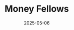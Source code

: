 ---  
layout: startup_page  
title: "Money Fellows"  
id: "moneyfellows.com"  
permalink: "/moneyfellowsmoneyfellows.com05062025/"  
website: "https://moneyfellows.com/"  
funding_round: ""  
funding_amount: "$13M"  
investors: "Al Mada Ventures (AMV), DPI Venture Capital, Partech, CommerzVentures"  
about: "Money Fellows is a mobile-based fintech platform that digitizes rotating savings and credit associations (ROSCAs), known as \"Gameya\" in Egypt and other Arab countries. It offers a secure and convenient alternative to traditional finance, enabling users to manage financial obligations and achieve financial goals. The platform aims to improve financial inclusion and access to efficient financial services."  
markets: "Fintech, Financial Services, Credit, Software"  
hq: "New Cairo, Egypt"  
founded_year: "2018"  
linkedin: "https://www.linkedin.com/company/moneyfellows"  
twitter: "https://twitter.com/moneyfellows"  
instagram: ""  
facebook: "https://www.facebook.com/moneyfellows"  
crunchbase: "https://www.crunchbase.com/organization/moneyfellows"  
pitchbook: "https://pitchbook.com/profiles/company/118422-82"  

date_display: "06-May-2025"  
date: "2025-05-06"

# SEO Optimization  
meta_title: "Money Fellows -  Funding ($13M)"  
meta_description: "Money Fellows, Money Fellows is a mobile-based fintech platform that digitizes rotating savings and credit associations (ROSCAs), known as \"Gameya\" in Egypt and ot..."  
meta_keywords: "Money Fellows, Fintech, Financial Services, Credit, Software,  funding"  
canonical_url: "https://startup.projectstartups.com/moneyfellowsmoneyfellows.com05062025/"  
---